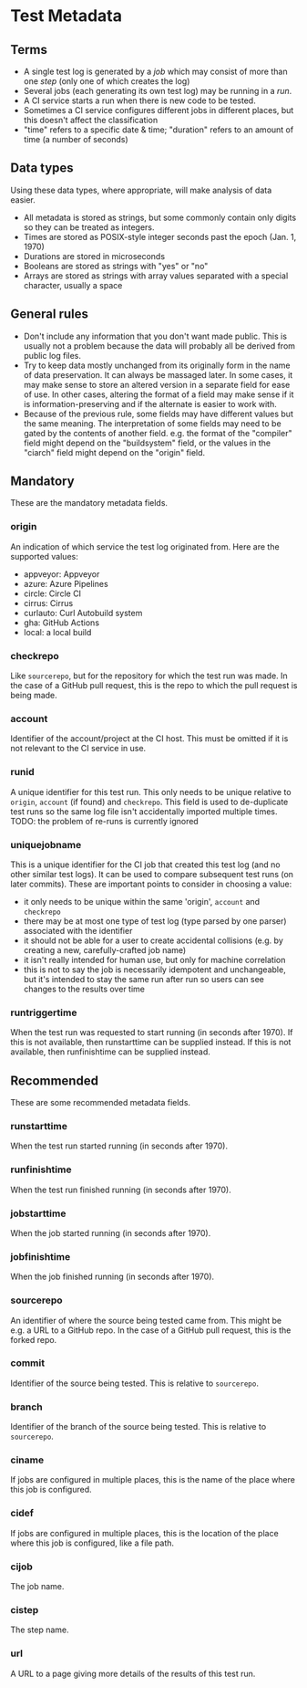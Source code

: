 # Test Metadata

## Terms

- A single test log is generated by a *job* which may consist of more than one
  *step* (only one of which creates the log)
- Several jobs (each generating its own test log) may be running in a *run*.
- A CI service starts a run when there is new code to be tested.
- Sometimes a CI service configures different jobs in different places, but
  this doesn't affect the classification
- "time" refers to a specific date & time; "duration" refers to an amount of
  time (a number of seconds)

## Data types

Using these data types, where appropriate, will make analysis of data easier.

- All metadata is stored as strings, but some commonly contain only digits so
  they can be treated as integers.
- Times are stored as POSIX-style integer seconds past the epoch (Jan. 1, 1970)
- Durations are stored in microseconds
- Booleans are stored as strings with "yes" or "no"
- Arrays are stored as strings with array values separated with a special
  character, usually a space

## General rules

- Don't include any information that you don't want made public. This is
  usually not a problem because the data will probably all be derived from
  public log files.
- Try to keep data mostly unchanged from its originally form in the name of
  data preservation. It can always be massaged later. In some cases, it may
  make sense to store an altered version in a separate field for ease of use.
  In other cases, altering the format of a field may make sense if it is
  information-preserving and if the alternate is easier to work with.
- Because of the previous rule, some fields may have different values but the
  same meaning. The interpretation of some fields may need to be gated by the
  contents of another field. e.g. the format of the "compiler" field might
  depend on the "buildsystem" field, or the values in the "ciarch" field might
  depend on the "origin" field.

## Mandatory

These are the mandatory metadata fields.

### origin

An indication of which service the test log originated from. Here are the
supported values:

 - appveyor: Appveyor
 - azure: Azure Pipelines
 - circle: Circle CI
 - cirrus: Cirrus
 - curlauto: Curl Autobuild system
 - gha: GitHub Actions
 - local: a local build

### checkrepo

Like `sourcerepo`, but for the repository for which the test run was made. In
the case of a GitHub pull request, this is the repo to which the pull request
is being made.

### account

Identifier of the account/project at the CI host. This must be omitted if it is
not relevant to the CI service in use.

### runid

A unique identifier for this test run. This only needs to be unique relative to
`origin`, `account` (if found) and `checkrepo`. This field is used to
de-duplicate test runs so the same log file isn't accidentally imported
multiple times. TODO: the problem of re-runs is currently ignored

### uniquejobname

This is a unique identifier for the CI job that created this test log (and no
other similar test logs). It can be used to compare subsequent test runs (on
later commits). These are important points to consider in choosing a value:

 - it only needs to be unique within the same 'origin', `account` and
   `checkrepo`
 - there may be at most one type of test log (type parsed by one parser)
   associated with the identifier
 - it should not be able for a user to create accidental collisions
   (e.g. by creating a new, carefully-crafted job name)
 - it isn't really intended for human use, but only for machine correlation
 - this is not to say the job is necessarily idempotent and unchangeable, but
   it's intended to stay the same run after run so users can see changes to the
   results over time

### runtriggertime

When the test run was requested to start running (in seconds after 1970).
If this is not available, then runstarttime can be supplied instead.
If this is not available, then runfinishtime can be supplied instead.

## Recommended

These are some recommended metadata fields.

### runstarttime

When the test run started running (in seconds after 1970).

### runfinishtime

When the test run finished running (in seconds after 1970).

### jobstarttime

When the job started running (in seconds after 1970).

### jobfinishtime

When the job finished running (in seconds after 1970).

### sourcerepo

An identifier of where the source being tested came from. This might be e.g. a URL
to a GitHub repo.  In the case of a GitHub pull request, this is the forked
repo.

### commit

Identifier of the source being tested. This is relative to `sourcerepo`.

### branch

Identifier of the branch of the source being tested. This is relative to `sourcerepo`.

### ciname

If jobs are configured in multiple places, this is the name of the place where
this job is configured.

### cidef

If jobs are configured in multiple places, this is the location of the place where
this job is configured, like a file path.

### cijob

The job name.

### cistep

The step name.

### url

A URL to a page giving more details of the results of this test run.
